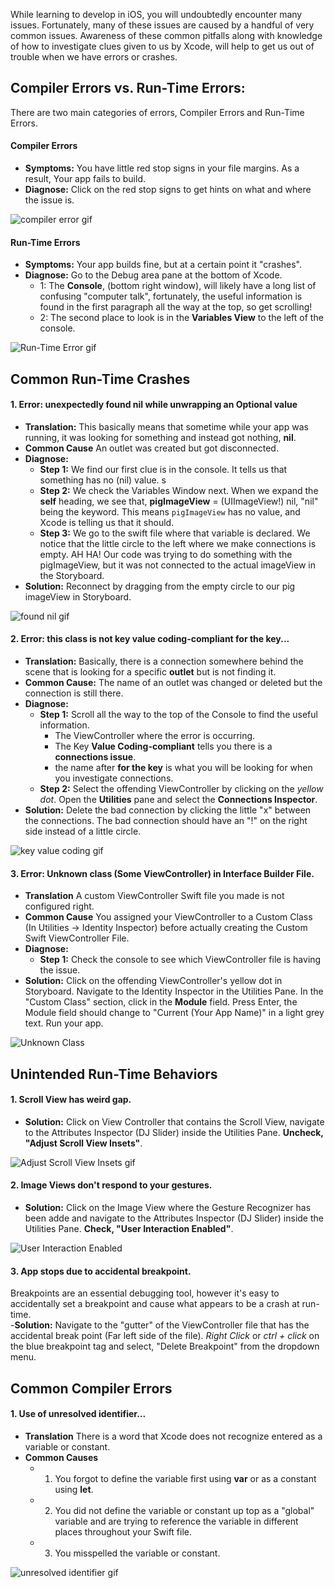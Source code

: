 While learning to develop in iOS, you will undoubtedly encounter many issues. Fortunately, many of these issues are caused by a handful of very common issues. Awareness of these common pitfalls along with knowledge of how to investigate clues given to us by Xcode, will help to get us out of trouble when we have errors or crashes.

## Compiler Errors vs. Run-Time Errors:

There are two main categories of errors, Compiler Errors and Run-Time Errors.

#### Compiler Errors
   - **Symptoms:** You have little red stop signs in your file margins. As a result, Your app fails to build.
   - **Diagnose:** Click on the red stop signs to get hints on what and where the issue is.  

![compiler error gif](http://i.imgur.com/AsNRYvx.gif) 

#### Run-Time Errors
   - **Symptoms:** Your app builds fine, but at a certain point it "crashes".
   - **Diagnose:** Go to the Debug area pane at the bottom of Xcode.
      - 1:  The **Console**, (bottom right window), will likely have a long list of confusing "computer talk", fortunately, the useful information is found in the first paragraph all the way at the top, so get scrolling! 
      - 2: The second place to look is in the **Variables View** to the left of the console. 

![Run-Time Error gif](http://i.imgur.com/nciIGwV.gif) 

## Common Run-Time Crashes

#### 1. Error: unexpectedly found nil while unwrapping an Optional value
- **Translation:** This basically means that sometime while your app was running, it was looking for something and instead got nothing, **nil**.
- **Common Cause** An outlet was created but got disconnected.
- **Diagnose:**   
   - **Step 1:** We find our first clue is in the console. It tells us that something has no (nil) value. s
   - **Step 2:** We check the Variables Window next. When we expand the **self** heading, we see that, **pigImageView** = (UIImageView!) nil, "nil" being the keyword. This means ``pigImageView`` has no value, and Xcode is telling us that it should.
   - **Step 3:** We go to the swift file where that variable is declared. We notice that the little circle to the left where we make connections is empty. AH HA! Our code was trying to do something with the pigImageView, but it was not connected to the actual imageView in the Storyboard.
- **Solution:** Reconnect by dragging from the empty circle to our pig imageView in Storyboard.  

![found nil gif](http://i.imgur.com/Z8oTiXy.gif)

#### 2. Error: this class is not key value coding-compliant for the key...
- **Translation:** Basically, there is a connection somewhere behind the scene that is looking for a specific **outlet** but is not finding it.
- **Common Cause:** The name of an outlet was changed or deleted but the connection is still there.
- **Diagnose:**
   - **Step 1:** Scroll all the way to the top of the Console to find the useful information.
      - The ViewController where the error is occurring.
      - The Key **Value Coding-compliant** tells you there is a **connections issue**.
      - the name after **for the key** is what you will be looking for when you investigate connections.
   - **Step 2:** Select the offending ViewController by clicking on the *yellow dot*. Open the **Utilities** pane and select the **Connections Inspector**.
- **Solution:** Delete the bad connection by clicking the little "x" between the connections. The bad connection should have an "!" on the right side instead of a little circle.

![key value coding gif](http://i.imgur.com/aLwKVKa.gif)

#### 3. Error: Unknown class (Some ViewController) in Interface Builder File.
- **Translation** A custom ViewController Swift file you made is not configured right.
- **Common Cause** You assigned your ViewController to a Custom Class (In Utilities -> Identity Inspector) before actually creating the Custom Swift ViewController File.
- **Diagnose:**
   - **Step 1:** Check the console to see which ViewController file is having the issue.
- **Solution:** Click on the offending ViewController's yellow dot in Storyboard. Navigate to the Identity Inspector in the Utilities Pane. In the "Custom Class" section, click in the **Module** field. Press Enter, the Module field should change to "Current (Your App Name)" in a light grey text. Run your app.  

![Unknown Class](http://i.imgur.com/in2kY8A.gif)
## Unintended Run-Time Behaviors

#### 1. Scroll View has weird gap.
- **Solution:** Click on View Controller that contains the Scroll View, navigate to the Attributes Inspector (DJ Slider) inside the Utilities Pane. **Uncheck, "Adjust Scroll View Insets"**.  

![Adjust Scroll View Insets gif](http://i.imgur.com/lQH6X5r.gif)

#### 2. Image Views don't respond to your gestures.
- **Solution:** Click on the Image View where the Gesture Recognizer has been adde and navigate to the Attributes Inspector (DJ Slider) inside the Utilities Pane. **Check, "User Interaction Enabled"**.  

![User Interaction Enabled](http://i.imgur.com/GciPd8b.gif)  

#### 3. App stops due to accidental breakpoint.  
Breakpoints are an essential debugging tool, however it's easy to accidentally set a breakpoint and cause what appears to be a crash at run-time.  
-**Solution:** Navigate to the "gutter" of the ViewController file that has the accidental break point (Far left side of the file). *Right Click* or *ctrl + click* on the blue breakpoint tag and select, "Delete Breakpoint" from the dropdown menu. 


## Common Compiler Errors

#### 1. Use of unresolved identifier...
- **Translation** There is a word that Xcode does not recognize entered as a variable or constant.
- **Common Causes** 
   - 1. You forgot to define the variable first using **var** or as a constant using **let**.
   - 2. You did not define the variable or constant up top as a "global" variable and are trying to reference the variable in different places throughout your Swift file.
   - 3. You misspelled the variable or constant.  

![unresolved identifier gif](http://i.imgur.com/LtK2MgR.gif)